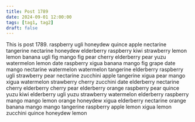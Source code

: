```yaml
---
title: Post 1789
date: 2024-09-01 12:00:00
tags: [tag1, tag2]
draft: false
---
```

This is post 1789.
raspberry
ugli
honeydew
quince
apple
nectarine
tangerine
nectarine
honeydew
elderberry
raspberry
kiwi
strawberry
lemon
lemon
banana
ugli
fig
mango
fig
pear
cherry
elderberry
pear
yuzu
watermelon
lemon
date
raspberry
xigua
banana
mango
fig
grape
date
mango
nectarine
watermelon
watermelon
tangerine
elderberry
raspberry
ugli
strawberry
pear
nectarine
zucchini
apple
tangerine
xigua
pear
mango
xigua
watermelon
strawberry
cherry
zucchini
date
elderberry
nectarine
cherry
elderberry
cherry
pear
elderberry
orange
raspberry
pear
quince
yuzu
kiwi
elderberry
ugli
yuzu
strawberry
watermelon
elderberry
raspberry
mango
mango
lemon
orange
honeydew
xigua
elderberry
nectarine
orange
banana
mango
mango
tangerine
raspberry
apple
lemon
xigua
lemon
zucchini
quince
honeydew
lemon
